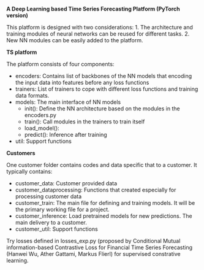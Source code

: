 **A Deep Learning based Time Series Forecasting Platform (PyTorch version)**

This platform is designed with two considerations: 1. The architecture and training modules of neural networks
can be reused for different tasks. 2. New NN modules can be easily added to the platform.

**TS platform**

The platform consists of four components: 
- encoders: Contains list of backbones of the NN models that encoding the input data into features before any loss functions
- trainers: List of trainers to cope with different loss functions and training data formats.
- models: The main interface of NN models
  - init(): Define the NN architecture based on the modules in the encoders.py
  - train(): Call modules in the trainers to train itself
  - load_model(): 
  - predict(): Inference after training
- util: Support functions

**Customers**

One customer folder contains codes and data specific that to a customer. It typically 
contains:
- customer_data: Customer provided data
- customer_dataprocessing: Functions that created especially for processing customer data
- customer_train:  The main file for defining and 
training models. It will be the primary working file for a project.
- customer_inference: Load pretrained models for new predictions. The main delivery to a customer.
- customer_util: Support functions

Try losses defined in losses_exp.py (proposed by Conditional Mutual information-based Contrastive Loss for Financial Time Series Forecasting (Hanwei Wu, Ather Gattami, Markus Flierl) for supervised constrative learning.
